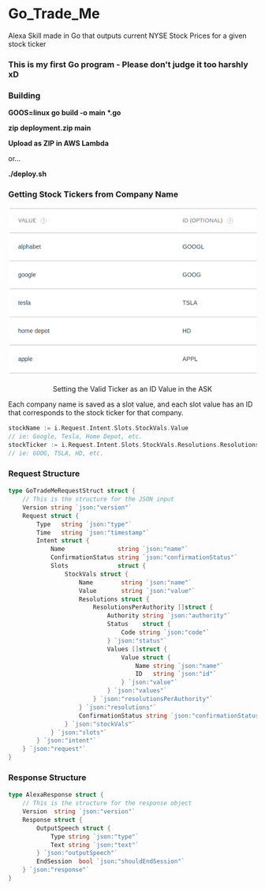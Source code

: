 # Go_Trade_Me
Alexa Skill made in Go that outputs current NYSE Stock Prices for a given stock ticker

### This is my first Go program - Please don't judge it too harshly xD


### Building

<b>GOOS=linux go build -o main *.go</b>

<b>zip deployment.zip main</b>

<b>Upload as ZIP in AWS Lambda</b>

or...

<b>./deploy.sh</b>

### Getting Stock Tickers from Company Name

<p align="center">
<img src ="src/IDVals.png">
</p>
<p align="center">Setting the Valid Ticker as an ID Value in the ASK</p>

Each company name is saved as a slot value, and each slot value has an ID that corresponds to the stock ticker for that company.

```go
stockName := i.Request.Intent.Slots.StockVals.Value
// ie: Google, Tesla, Home Depot, etc.
stockTicker := i.Request.Intent.Slots.StockVals.Resolutions.ResolutionsPerAuthority[0].Values[0].Value.ID
// ie: GOOG, TSLA, HD, etc.
```

### Request Structure

```go
type GoTradeMeRequestStruct struct {
	// This is the structure for the JSON input
	Version string `json:"version"`
	Request struct {
		Type   string `json:"type"`
		Time   string `json:"timestamp"`
		Intent struct {
			Name               string `json:"name"`
			ConfirmationStatus string `json:"confirmationStatus"`
			Slots              struct {
				StockVals struct {
					Name        string `json:"name"`
					Value       string `json:"value"`
					Resolutions struct {
						ResolutionsPerAuthority []struct {
							Authority string `json:"authority"`
							Status    struct {
								Code string `json:"code"`
							} `json:"status"`
							Values []struct {
								Value struct {
									Name string `json:"name"`
									ID   string `json:"id"`
								} `json:"value"`
							} `json:"values"`
						} `json:"resolutionsPerAuthority"`
					} `json:"resolutions"`
					ConfirmationStatus string `json:"confirmationStatus"`
				} `json:"stockVals"`
			} `json:"slots"`
		} `json:"intent"`
	} `json:"request"`
}
```

### Response Structure

```go
type AlexaResponse struct {
	// This is the structure for the response object
	Version  string `json:"version"`
	Response struct {
		OutputSpeech struct {
			Type string `json:"type"`
			Text string `json:"text"`
		} `json:"outputSpeech"`
		EndSession  bool `json:"shouldEndSession"`
	} `json:"response"`
}
```

